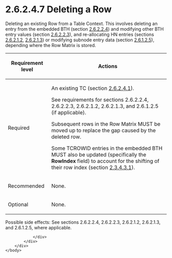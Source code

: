 <html dir="LTR" xmlns:mshelp="http://msdn.microsoft.com/mshelp" xmlns:ddue="http://ddue.schemas.microsoft.com/authoring/2003/5" xmlns:xlink="http://www.w3.org/1999/xlink" xmlns:tool="http://www.microsoft.com/tooltip">
    <head>
        <meta http-equiv="Content-Type" content="text/html; CHARSET=utf-8"></meta>
        <meta name="save" content="history"></meta>
        <title>2.6.2.4.7 Deleting a Row</title>
        <xml>
            <mshelp:toctitle title="2.6.2.4.7 Deleting a Row"></mshelp:toctitle>
            <mshelp:rltitle title="[MS-PST]: Deleting a Row"></mshelp:rltitle>
            <mshelp:keyword index="A" term="5a0450b5-61c3-4bb0-9837-fd14a00040d2"></mshelp:keyword>
            <mshelp:attr name="DCSext.ContentType" value="open specification"></mshelp:attr>
            <mshelp:attr name="AssetID" value="5a0450b5-61c3-4bb0-9837-fd14a00040d2"></mshelp:attr>
            <mshelp:attr name="TopicType" value="kbRef"></mshelp:attr>
            <mshelp:attr name="DCSext.Title" value="[MS-PST]: Deleting a Row" />
        </xml>
    </head>
    <body>
        <div id="header">
            <h1 class="heading">2.6.2.4.7 Deleting a Row</h1>
        </div>
        <div id="mainSection">
            <div id="mainBody">
                <div id="allHistory" class="saveHistory"></div>
                <div id="sectionSection0" class="section" name="collapseableSection">
                    

<p>Deleting an existing Row from a Table Context. This involves
deleting an entry from the embedded BTH (section <a href="21d49035-3818-4a4c-bc54-0e271cb9ce81.htm">2.6.2.2.4</a>) and modifying
other BTH entry values (section <a href="55245797-279e-4c2d-94bc-547bc26be59c.htm">2.6.2.2.3</a>), and
re-allocating HN entries (sections <a href="5b30032e-8cbc-4f03-a6bd-c21a7f1c54ea.htm">2.6.2.1.2</a>, <a href="f774eb0a-f6d7-4240-b515-3213bd9c5c40.htm">2.6.2.1.3</a>) or modifying
subnode entry data (section <a href="0ef88344-1236-4d5d-9969-e421e501737c.htm">2.6.1.2.5</a>),
depending where the Row Matrix is stored.</p>

<table>
 <thead>
  <tr>
   <th>
   <p>Requirement level</p>
   </th>
   <th>
   <p><b><span>Actions</span></b></p>
   </th>
  </tr>
 </thead>
 <tr>
  <td>
  <p>Required</p>
  </td>
  <td>
  <p>An existing TC (section <a href="a3cafcd6-454a-46b4-a122-ebbda9ae56fb.htm">2.6.2.4.1</a>).</p>
  <p>See requirements for sections 2.6.2.2.4, 2.6.2.2.3,
  2.6.2.1.2, 2.6.2.1.3, and 2.6.1.2.5 (if applicable).</p>
  <p>Subsequent rows in the Row Matrix MUST be moved up to
  replace the gap caused by the deleted row.</p>
  <p>Some TCROWID entries in the embedded BTH MUST also be
  updated (specifically the <b>RowIndex</b> field) to account for the shifting
  of their row index (section <a href="e20b5cf4-ea56-48b8-a8fa-e086c9b862ca.htm">2.3.4.3.1</a>).</p>
  </td>
 </tr>
 <tr>
  <td>
  <p>Recommended</p>
  </td>
  <td>
  <p>None.</p>
  </td>
 </tr>
 <tr>
  <td>
  <p>Optional</p>
  </td>
  <td>
  <p>None.</p>
  </td>
 </tr>
</table>

<p>Possible side effects: See sections 2.6.2.2.4, 2.6.2.2.3,
2.6.2.1.2, 2.6.2.1.3, and 2.6.1.2.5, where applicable.</p>


                </div>
            </div>
        </div>
    </body>
</html>